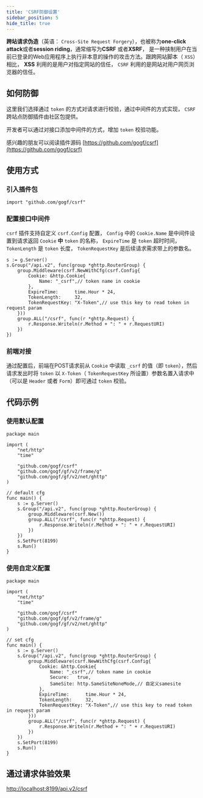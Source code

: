 ```yaml
---
title: 'CSRF防御设置'
sidebar_position: 5
hide_title: true
---
```


**跨站请求伪造**（英语： `Cross-Site Request Forgery`），也被称为**one-click attack**或者**session riding**，通常缩写为**CSRF** 或者**XSRF**， 是一种挟制用户在当前已登录的Web应用程序上执行非本意的操作的攻击方法。跟跨网站脚本（ `XSS`）相比， **XSS** 利用的是用户对指定网站的信任， `CSRF` 利用的是网站对用户网页浏览器的信任。

## 如何防御

这里我们选择通过 `token` 的方式对请求进行校验，通过中间件的方式实现， `CSRF` 跨站点防御插件由社区包提供。

开发者可以通过对接口添加中间件的方式，增加 `token` 校验功能。

感兴趣的朋友可以阅读插件源码 [https://github.com/gogf/csrf](https://github.com/gogf/csrf)

## 使用方式

### 引入插件包

```
import "github.com/gogf/csrf"
```

### 配置接口中间件

`csrf` 插件支持自定义 `csrf.Config` 配置， `Config` 中的 `Cookie.Name` 是中间件设置到请求返回 `Cookie` **中** `token` 的名称， `ExpireTime` 是 `token` 超时时间， `TokenLength` 是 `token` 长度， `TokenRequestKey` 是后续请求需求带上的参数名。

```
s := g.Server()
s.Group("/api.v2", func(group *ghttp.RouterGroup) {
	group.Middleware(csrf.NewWithCfg(csrf.Config{
		Cookie: &http.Cookie{
			Name: "_csrf",// token name in cookie
		},
		ExpireTime:      time.Hour * 24,
		TokenLength:     32,
		TokenRequestKey: "X-Token",// use this key to read token in request param
	}))
	group.ALL("/csrf", func(r *ghttp.Request) {
		r.Response.Writeln(r.Method + ": " + r.RequestURI)
	})
})
```

### 前端对接

通过配置后，前端在POST请求前从 `Cookie` 中读取 `_csrf` 的值（即 `token`），然后请求发出时将 `token` 以 `X-Token`（ `TokenRequestKey` 所设置）参数名置入请求中（可以是 `Header` 或者 `Form`）即可通过 `token` 校验。

## 代码示例

### 使用默认配置

```
package main

import (
	"net/http"
	"time"

	"github.com/gogf/csrf"
	"github.com/gogf/gf/v2/frame/g"
	"github.com/gogf/gf/v2/net/ghttp"
)

// default cfg
func main() {
	s := g.Server()
	s.Group("/api.v2", func(group *ghttp.RouterGroup) {
		group.Middleware(csrf.New())
		group.ALL("/csrf", func(r *ghttp.Request) {
			r.Response.Writeln(r.Method + ": " + r.RequestURI)
		})
	})
	s.SetPort(8199)
	s.Run()
}
```

### 使用自定义配置

```
package main

import (
	"net/http"
	"time"

	"github.com/gogf/csrf"
	"github.com/gogf/gf/v2/frame/g"
	"github.com/gogf/gf/v2/net/ghttp"
)

// set cfg
func main() {
	s := g.Server()
	s.Group("/api.v2", func(group *ghttp.RouterGroup) {
		group.Middleware(csrf.NewWithCfg(csrf.Config{
			Cookie: &http.Cookie{
				Name: "_csrf",// token name in cookie
				Secure:   true,
				SameSite: http.SameSiteNoneMode,// 自定义samesite
			},
			ExpireTime:      time.Hour * 24,
			TokenLength:     32,
			TokenRequestKey: "X-Token",// use this key to read token in request param
		}))
		group.ALL("/csrf", func(r *ghttp.Request) {
			r.Response.Writeln(r.Method + ": " + r.RequestURI)
		})
	})
	s.SetPort(8199)
	s.Run()
}
```

## 通过请求体验效果

[http://localhost:8199/api.v2/csrf](http://localhost:8199/api.v2/csrf)